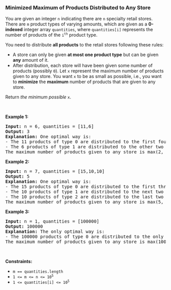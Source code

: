 
<h3>Minimized Maximum of Products Distributed to Any Store</h3>
<div><p>You are given an integer <code>n</code> indicating there are <code>n</code> specialty retail stores. There are <code>m</code> product types of varying amounts, which are given as a <strong>0-indexed</strong> integer array <code>quantities</code>, where <code>quantities[i]</code> represents the number of products of the <code>i<sup>th</sup></code> product type.</p>
<p>You need to distribute <strong>all products</strong> to the retail stores following these rules:</p>
<ul>
<li>A store can only be given <strong>at most one product type</strong> but can be given <strong>any</strong> amount of it.</li>
<li>After distribution, each store will have been given some number of products (possibly <code>0</code>). Let <code>x</code> represent the maximum number of products given to any store. You want <code>x</code> to be as small as possible, i.e., you want to <strong>minimize</strong> the <strong>maximum</strong> number of products that are given to any store.</li>
</ul>
<p>Return <em>the minimum possible</em> <code>x</code>.</p>
<p> </p>
<p><strong>Example 1:</strong></p>
<pre><strong>Input:</strong> n = 6, quantities = [11,6]
<strong>Output:</strong> 3
<strong>Explanation:</strong> One optimal way is:
- The 11 products of type 0 are distributed to the first four stores in these amounts: 2, 3, 3, 3
- The 6 products of type 1 are distributed to the other two stores in these amounts: 3, 3
The maximum number of products given to any store is max(2, 3, 3, 3, 3, 3) = 3.
</pre>
<p><strong>Example 2:</strong></p>
<pre><strong>Input:</strong> n = 7, quantities = [15,10,10]
<strong>Output:</strong> 5
<strong>Explanation:</strong> One optimal way is:
- The 15 products of type 0 are distributed to the first three stores in these amounts: 5, 5, 5
- The 10 products of type 1 are distributed to the next two stores in these amounts: 5, 5
- The 10 products of type 2 are distributed to the last two stores in these amounts: 5, 5
The maximum number of products given to any store is max(5, 5, 5, 5, 5, 5, 5) = 5.
</pre>
<p><strong>Example 3:</strong></p>
<pre><strong>Input:</strong> n = 1, quantities = [100000]
<strong>Output:</strong> 100000
<strong>Explanation:</strong> The only optimal way is:
- The 100000 products of type 0 are distributed to the only store.
The maximum number of products given to any store is max(100000) = 100000.
</pre>
<p> </p>
<p><strong>Constraints:</strong></p>
<ul>
<li><code>m == quantities.length</code></li>
<li><code>1 &lt;= m &lt;= n &lt;= 10<sup>5</sup></code></li>
<li><code>1 &lt;= quantities[i] &lt;= 10<sup>5</sup></code></li>
</ul>
</div>
